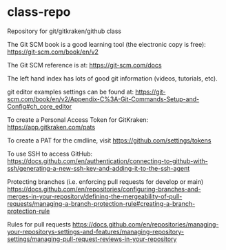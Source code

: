 # class-repo
Repository for git/gitkraken/github class

The Git SCM book is a good learning tool (the electronic copy is free):
https://git-scm.com/book/en/v2

The Git SCM reference is at:
https://git-scm.com/docs

The left hand index has lots of good git information (videos, tutorials, etc).

git editor examples settings can be found at:
https://git-scm.com/book/en/v2/Appendix-C%3A-Git-Commands-Setup-and-Config#ch_core_editor

To create a Personal Access Token for GitKraken: https://app.gitkraken.com/pats

To create a PAT for the cmdline, visit https://github.com/settings/tokens

To use SSH to access GitHub: https://docs.github.com/en/authentication/connecting-to-github-with-ssh/generating-a-new-ssh-key-and-adding-it-to-the-ssh-agent

Protecting branches (i.e. enforcing pull requests for develop or main)
https://docs.github.com/en/repositories/configuring-branches-and-merges-in-your-repository/defining-the-mergeability-of-pull-requests/managing-a-branch-protection-rule#creating-a-branch-protection-rule

Rules for pull requests
https://docs.github.com/en/repositories/managing-your-repositorys-settings-and-features/managing-repository-settings/managing-pull-request-reviews-in-your-repository
